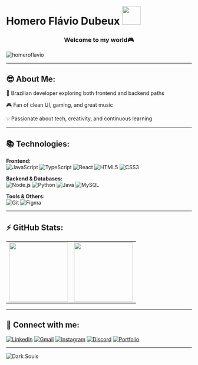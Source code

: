 # Homero Flávio Dubeux <img src="https://i.pinimg.com/originals/16/f7/cd/16f7cde4ddb136a64ce4454fef9693d9.gif" width="50px">

<h3 align="center">Welcome to my world🎮​</h3>

<p align="left"> <img src="https://komarev.com/ghpvc/?username=homeroflavio&label=Profile%20views&color=0e75b6&style=flat" alt="homeroflavio" /> </p>

---

## 😎​ About Me:
🚀 Brazilian developer exploring both frontend and backend paths

🎮 Fan of clean UI, gaming, and great music

💡 Passionate about tech, creativity, and continuous learning

---

## 📚 Technologies:  

**Frontend:**  
![JavaScript](https://img.shields.io/badge/JavaScript-F7DF1E?style=flat-square&logo=javascript&logoColor=black)
![TypeScript](https://img.shields.io/badge/TypeScript-3178C6?style=flat-square&logo=typescript&logoColor=white)
![React](https://img.shields.io/badge/React-61DAFB?style=flat-square&logo=react&logoColor=black)
![HTML5](https://img.shields.io/badge/HTML5-E34F26?style=flat-square&logo=html5&logoColor=white)
![CSS3](https://img.shields.io/badge/CSS3-1572B6?style=flat-square&logo=css3&logoColor=white)  

**Backend & Databases:**  
![Node.js](https://img.shields.io/badge/Node.js-339933?style=flat-square&logo=node.js&logoColor=white)
![Python](https://img.shields.io/badge/Python-3776AB?style=flat-square&logo=python&logoColor=white)
![Java](https://img.shields.io/badge/Java-007396?style=flat-square&logo=java&logoColor=white)
![MySQL](https://img.shields.io/badge/MySQL-4479A1?style=flat-square&logo=mysql&logoColor=white)  

**Tools & Others:**  
![Git](https://img.shields.io/badge/Git-F05032?style=flat-square&logo=git&logoColor=white)
![Figma](https://img.shields.io/badge/Figma-F24E1E?style=flat-square&logo=figma&logoColor=white)

---

## ⚡ GitHub Stats:
<table align="center">
  <tr>
    <td>
      <img height="160em" src="https://github-readme-stats.vercel.app/api/top-langs/?username=homeroflavio&layout=compact&langs_count=6&title_color=FFA500&text_color=FFFFFF&bg_color=0D1117&hide_border=true&icon_color=3498db"/>
    </td>
    <td>
      <img height="160em" src="https://github-readme-stats.vercel.app/api?username=homeroflavio&show_icons=true&title_color=FFA500&text_color=FFFFFF&bg_color=0D1117&hide_border=true&icon_color=3498db&rank_icon=github"/>
    </td>
  </tr>
</table>

---

## 📱 Connect with me:
<p align="left">
  <a href="https://www.linkedin.com/in/homeroflavio" target="_blank"><img src="https://img.shields.io/badge/LinkedIn-0077B5?style=for-the-badge&logo=linkedin&logoColor=white" alt="LinkedIn"/></a>
  <a href="mailto:homeroflavio@gmail.com" target="_blank"><img src="https://img.shields.io/badge/Gmail-D14836?style=for-the-badge&logo=gmail&logoColor=white" alt="Gmail"/></a>
  <a href="https://www.instagram.com/homero_flavio/" target="_blank"><img src="https://img.shields.io/badge/Instagram-E4405F?style=for-the-badge&logo=instagram&logoColor=white" alt="Instagram"/></a>
  <a href="https://discordapp.com/users/442858749229662209" target="_blank"><img src="https://img.shields.io/badge/Discord-5865F2?style=for-the-badge&logo=discord&logoColor=white" alt="Discord"/></a>
  <a href="https://www.figma.com/proto/84cyC6TqugNVeXDTRh1292/Untitled?node-id=389-4&t=Hij6MLX0iHqJ2HwE-1&scaling=contain&content-scaling=fixed&page-id=389%3A2" target="_blank"><img src="https://img.shields.io/badge/Portfolio-000000?style=for-the-badge&logo=figma&logoColor=white" alt="Portfolio"/></a>
</p>

---

![Dark Souls](https://github.com/user-attachments/assets/827d6152-fef1-4242-9896-26f3a1f6fb4d)

<!-- Feel free to edit or expand -->
